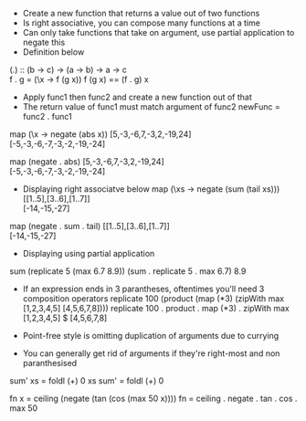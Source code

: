 - Create a new function that returns a value out of two functions
- Is right associative, you can compose many functions at a time
- Can only take functions that take on argument, use partial application to negate this
- Definition below

(.) :: (b -> c) -> (a -> b) -> a -> c  
f . g = (\x -> f (g x))
f (g x) == (f . g) x

- Apply func1 then func2 and create a new function out of that    
- The return value of func1 must match argument of func2
newFunc = func2 . func1

map (\x -> negate (abs x)) [5,-3,-6,7,-3,2,-19,24]  
[-5,-3,-6,-7,-3,-2,-19,-24]  

map (negate . abs) [5,-3,-6,7,-3,2,-19,24]  
[-5,-3,-6,-7,-3,-2,-19,-24]  

- Displaying right associatve below
map (\xs -> negate (sum (tail xs))) [[1..5],[3..6],[1..7]]  
[-14,-15,-27]

map (negate . sum . tail) [[1..5],[3..6],[1..7]]  
[-14,-15,-27]  

- Displaying using partial application

sum (replicate 5 (max 6.7 8.9))
(sum . replicate 5 . max 6.7) 8.9

- If an expression ends in 3 parantheses, oftentimes you'll need 3 composition operators
replicate 100 (product (map (\*3) (zipWith max \[1,2,3,4,5] [4,5,6,7,8])))
replicate 100 . product . map (\*3) . zipWith max [1,2,3,4,5] $ [4,5,6,7,8]

- Point-free style is omitting duplication of arguments due to currying 
- You can generally get rid of arguments if they're right-most and non paranthesised

sum' xs = foldl (+) 0 xs 
sum' = foldl (+) 0

fn x = ceiling (negate (tan (cos (max 50 x))))
fn = ceiling . negate . tan . cos . max 50  
